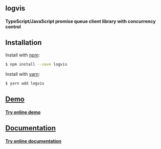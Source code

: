 ## logvis

#### TypeScript/JavaScript promise queue client library with concurrency control

## Installation

Install with [npm](https://www.npmjs.com):

```sh
$ npm install --save logvis
```

Install with [yarn](https://yarnpkg.com):

```sh
$ yarn add logvis
```

## [Demo](https://www.npmjs.com/package/logvis)

#### [Try online demo](https://www.npmjs.com/package/logvis)

## [Documentation](https://www.npmjs.com/package/logvis)

#### [Try online documentation](https://www.npmjs.com/package/logvis)
